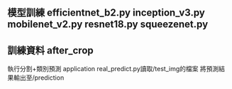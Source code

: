模型訓練
efficientnet_b2.py
inception_v3.py
mobilenet_v2.py
resnet18.py
squeezenet.py
------------------------
訓練資料
after_crop
------------------------
執行分割+類別預測
application
real_predict.py讀取/test_img的檔案
將預測結果輸出至/prediction
